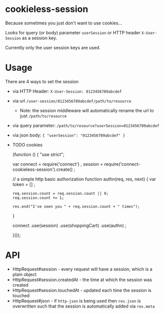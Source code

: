 cookieless-session
===

Because sometimes you just don't want to use cookies...

Looks for query (or body) parameter `userSession` or HTTP header `X-User-Session` as a session key. 

Currently only the user session keys are used.

Usage
===

There are 4 ways to set the session

  * via HTTP Header: `X-User-Session: 0123456789abcdef`
  * via url `/user-session/0123456789abcdef/path/to/resource`
    * Note: the session middleware will automatically rename the url to just `/path/to/resource`
  * via query parameter: `/path/to/resource?userSession=0123456789abcdef`
  * via json body: `{ "userSession": "0123456789abcdef" }`
  * TODO cookies

    (function () {
      "use strict";

      var connect = require('connect')
        , session = require('connect-cookieless-session').create()
        ;

      // a simple http basic authorization
      function authn(req, res, next) {
        var token = []
          ;

        req.session.count = req.session.count || 0;
        req.session.count += 1;

        res.end("I've seen you " + req.session.count + " times");
      }

      connect
        .use(session)
        .use(shoppingCart)
        .use(authn)
        ;

    }());

API
===

  * HttpRequest#session - every request will have a session, which is a plain object
  * HttpRequest#session.createdAt - the time at which the session was created
  * HttpRequest#session.touchedAt - updated each time the session is touched
  * HttpRequest#json - if `http-json` is being used then `res.json` is overwritten such that the session is automatically added via `res.meta`
